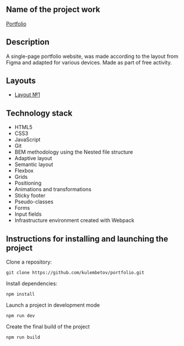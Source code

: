 ## Name of the project work
[Portfolio](https://kulembetov.github.io/portfolio)

## Description
A single-page portfolio website, was made according to the layout from Figma and adapted for various devices. Made as part of free activity.

## Layouts
* [Layout №1](https://www.figma.com/community/file/1100794861710979147?fuid=1133125401178578961)

## Technology stack
* HTML5
* CSS3
* JavaScript
* Git
* BEM methodology using the Nested file structure
* Adaptive layout
* Semantic layout
* Flexbox
* Grids
* Positioning
* Animations and transformations
* Sticky footer
* Pseudo-classes
* Forms
* Input fields
* Infrastructure environment created with Webpack

## Instructions for installing and launching the project

Clone a repository:

```
git clone https://github.com/kulembetov/portfolio.git
```

Install dependencies:

```
npm install
```

Launch a project in development mode

```
npm run dev
```

Create the final build of the project

```
npm run build
```
